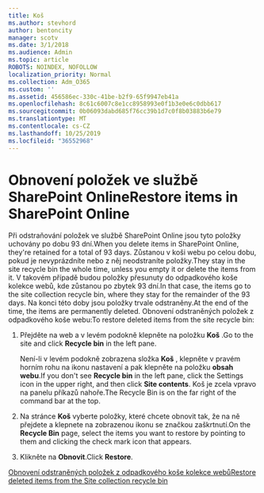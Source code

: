 ```yaml
---
title: Koš
ms.author: stevhord
author: bentoncity
manager: scotv
ms.date: 3/1/2018
ms.audience: Admin
ms.topic: article
ROBOTS: NOINDEX, NOFOLLOW
localization_priority: Normal
ms.collection: Adm_O365
ms.custom: ''
ms.assetid: 456586ec-330c-41be-b2f9-65f9947eb41a
ms.openlocfilehash: 8c61c6007c8e1cc8958993e0f1b3e0e6c0dbb617
ms.sourcegitcommit: 0b06093dabd685f76cc39b1d7c0f8b03883b6e79
ms.translationtype: MT
ms.contentlocale: cs-CZ
ms.lasthandoff: 10/25/2019
ms.locfileid: "36552968"
---
```

# <a name="restore-items-in-sharepoint-online"></a><span data-ttu-id="101d8-102">Obnovení položek ve službě SharePoint Online</span><span class="sxs-lookup"><span data-stu-id="101d8-102">Restore items in SharePoint Online</span></span>

<span data-ttu-id="101d8-103">Při odstraňování položek ve službě SharePoint Online jsou tyto položky uchovány po dobu 93 dní.</span><span class="sxs-lookup"><span data-stu-id="101d8-103">When you delete items in SharePoint Online, they're retained for a total of 93 days.</span></span> <span data-ttu-id="101d8-104">Zůstanou v koši webu po celou dobu, pokud je nevyprázdníte nebo z něj neodstraníte položky.</span><span class="sxs-lookup"><span data-stu-id="101d8-104">They stay in the site recycle bin the whole time, unless you empty it or delete the items from it.</span></span> <span data-ttu-id="101d8-105">V takovém případě budou položky přesunuty do odpadkového koše kolekce webů, kde zůstanou po zbytek 93 dní.</span><span class="sxs-lookup"><span data-stu-id="101d8-105">In that case, the items go to the site collection recycle bin, where they stay for the remainder of the 93 days.</span></span> <span data-ttu-id="101d8-106">Na konci této doby jsou položky trvale odstraněny.</span><span class="sxs-lookup"><span data-stu-id="101d8-106">At the end of the time, the items are permanently deleted.</span></span> <span data-ttu-id="101d8-107">Obnovení odstraněných položek z odpadkového koše webu:</span><span class="sxs-lookup"><span data-stu-id="101d8-107">To restore deleted items from the site recycle bin:</span></span>
  
1. <span data-ttu-id="101d8-108">Přejděte na web a v levém podokně klepněte na položku **Koš** .</span><span class="sxs-lookup"><span data-stu-id="101d8-108">Go to the site and click **Recycle bin** in the left pane.</span></span> 
    
    <span data-ttu-id="101d8-109">Není-li v levém podokně zobrazena složka **Koš** , klepněte v pravém horním rohu na ikonu nastavení a pak klepněte na položku **obsah webu**.</span><span class="sxs-lookup"><span data-stu-id="101d8-109">If you don't see **Recycle bin** in the left pane, click the Settings icon in the upper right, and then click **Site contents**.</span></span> <span data-ttu-id="101d8-110">Koš je zcela vpravo na panelu příkazů nahoře.</span><span class="sxs-lookup"><span data-stu-id="101d8-110">The Recycle Bin is on the far right of the command bar at the top.</span></span>
    
2. <span data-ttu-id="101d8-111">Na stránce **Koš** vyberte položky, které chcete obnovit tak, že na ně přejdete a klepnete na zobrazenou ikonu se značkou zaškrtnutí.</span><span class="sxs-lookup"><span data-stu-id="101d8-111">On the **Recycle Bin** page, select the items you want to restore by pointing to them and clicking the check mark icon that appears.</span></span> 
    
3. <span data-ttu-id="101d8-112">Klikněte na **Obnovit**.</span><span class="sxs-lookup"><span data-stu-id="101d8-112">Click **Restore**.</span></span>
    
[<span data-ttu-id="101d8-113">Obnovení odstraněných položek z odpadkového koše kolekce webů</span><span class="sxs-lookup"><span data-stu-id="101d8-113">Restore deleted items from the Site collection recycle bin</span></span>](https://go.microsoft.com/fwlink/?linkid=866439)
  

